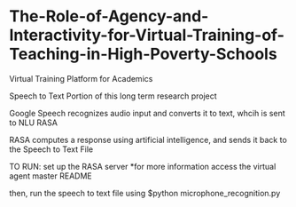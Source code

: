 # The-Role-of-Agency-and-Interactivity-for-Virtual-Training-of-Teaching-in-High-Poverty-Schools
Virtual Training Platform for Academics

Speech to Text Portion of this long term research project

Google Speech recognizes audio input and converts it to text, whcih is sent to NLU RASA

RASA computes a response using artificial intelligence, and sends it back to the Speech to Text File


TO RUN:
set up the RASA server
*for more information access the virtual agent master README

then, run the speech to text file using $python microphone_recognition.py
